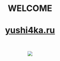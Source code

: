 <body>
  
  <div  align="center">

  <h1>WELCOME</h1>
  <h1><a  href="https://yushi4ka.github.io/">yushi4ka.ru</a></h1>
  <string>ㅤ</string>

[![](https://img.shields.io/github/stars/yushi4ka/yushi4ka.github.io?style=flat&label=Stars&color=gold&logo=github)](https://github.com/yushi4kastargazers "GitHub Stars")

  </div>

</body>
